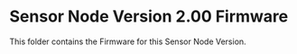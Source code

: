 # Sensor Node Version 2.00 Firmware
This folder contains the Firmware for this Sensor Node Version.
